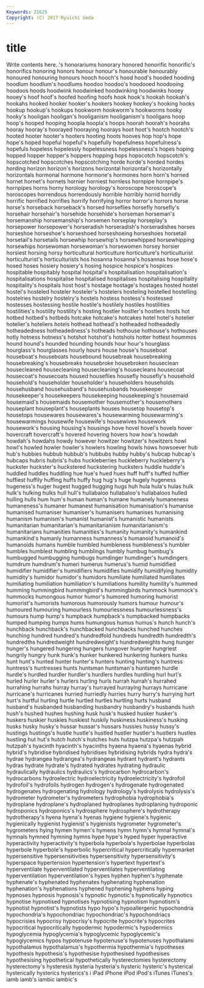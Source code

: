 ```yaml
---
Keywords: 21625 
Copyright: (C) 2017 Ryuichi Ueda
---
```


# title

Write contents here.
's honorariums
honorary honored honorific honorific's honorifics honoring honors honour honour's honourable
honourably honoured honouring honours hooch hooch's hood hood's hooded hooding
hoodlum hoodlum's hoodlums hoodoo hoodoo's hoodooed hoodooing hoodoos hoods hoodwink
hoodwinked hoodwinking hoodwinks hooey hooey's hoof hoof's hoofed hoofing hoofs
hook hook's hookah hookah's hookahs hooked hooker hooker's hookers hookey
hookey's hooking hooks hookup hookup's hookups hookworm hookworm's hookworms hooky
hooky's hooligan hooligan's hooliganism hooliganism's hooligans hoop hoop's hooped hooping
hoopla hoopla's hoops hoorah hoorah's hoorahs hooray hooray's hoorayed hooraying
hoorays hoot hoot's hootch hootch's hooted hooter hooter's hooters hooting
hoots hooves hop hop's hope hope's hoped hopeful hopeful's hopefully
hopefulness hopefulness's hopefuls hopeless hopelessly hopelessness hopelessness's hopes hoping hopped
hopper hopper's hoppers hopping hops hopscotch hopscotch's hopscotched hopscotches hopscotching
horde horde's horded hordes hording horizon horizon's horizons horizontal horizontal's
horizontally horizontals hormonal hormone hormone's hormones horn horn's horned hornet
hornet's hornets hornier horniest hornless hornpipe hornpipe's hornpipes horns horny
horology horology's horoscope horoscope's horoscopes horrendous horrendously horrible horribly horrid
horridly horrific horrified horrifies horrify horrifying horror horror's horrors horse
horse's horseback horseback's horsed horseflies horsefly horsefly's horsehair horsehair's horsehide
horsehide's horseman horseman's horsemanship horsemanship's horsemen horseplay horseplay's horsepower horsepower's
horseradish horseradish's horseradishes horses horseshoe horseshoe's horseshoed horseshoeing horseshoes horsetail
horsetail's horsetails horsewhip horsewhip's horsewhipped horsewhipping horsewhips horsewoman horsewoman's horsewomen
horsey horsier horsiest horsing horsy horticultural horticulture horticulture's horticulturist horticulturist's
horticulturists hos hosanna hosanna's hosannas hose hose's hosed hoses hosiery
hosiery's hosing hospice hospice's hospices hospitable hospitably hospital hospital's hospitalisation
hospitalisation's hospitalisations hospitalise hospitalised hospitalises hospitalising hospitality hospitality's hospitals host
host's hostage hostage's hostages hosted hostel hostel's hosteled hosteler hosteler's
hostelers hosteling hostelled hostelling hostelries hostelry hostelry's hostels hostess hostess's
hostessed hostesses hostessing hostile hostile's hostilely hostiles hostilities hostilities's hostility
hostility's hosting hostler hostler's hostlers hosts hot hotbed hotbed's hotbeds
hotcake hotcake's hotcakes hotel hotel's hotelier hotelier's hoteliers hotels hothead
hothead's hotheaded hotheadedly hotheadedness hotheadedness's hotheads hothouse hothouse's hothouses hotly
hotness hotness's hotshot hotshot's hotshots hotter hottest hoummos hound hound's
hounded hounding hounds hour hour's hourglass hourglass's hourglasses hourly hours
house house's houseboat houseboat's houseboats housebound housebreak housebreaking housebreaking's housebreaks
housebroke housebroken houseclean housecleaned housecleaning housecleaning's housecleans housecoat housecoat's housecoats
housed houseflies housefly housefly's household household's householder householder's householders households
househusband househusband's househusbands housekeeper housekeeper's housekeepers housekeeping housekeeping's housemaid housemaid's
housemaids housemother housemother's housemothers houseplant houseplant's houseplants houses housetop housetop's
housetops housewares housewares's housewarming housewarming's housewarmings housewife housewife's housewives housework
housework's housing housing's housings hove hovel hovel's hovels hover hovercraft
hovercraft's hovered hovering hovers how how's howdah howdah's howdahs howdy
however howitzer howitzer's howitzers howl howl's howled howler howler's howlers
howling howls hows howsoever hub hub's hubbies hubbub hubbub's hubbubs
hubby hubby's hubcap hubcap's hubcaps hubris hubris's hubs huckleberries huckleberry
huckleberry's huckster huckster's huckstered huckstering hucksters huddle huddle's huddled huddles
huddling hue hue's hued hues huff huff's huffed huffier huffiest
huffily huffing huffs huffy hug hug's huge hugely hugeness hugeness's
huger hugest hugged hugging hugs huh hula hula's hulas hulk
hulk's hulking hulks hull hull's hullabaloo hullabaloo's hullabaloos hulled hulling
hulls hum hum's human human's humane humanely humaneness humaneness's humaner
humanest humanisation humanisation's humanise humanised humaniser humaniser's humanisers humanises humanising
humanism humanism's humanist humanist's humanistic humanists humanitarian humanitarian's humanitarianism humanitarianism's
humanitarians humanities humanities's humanity humanity's humankind humankind's humanly humanness humanness's
humanoid humanoid's humanoids humans humble humbled humbleness humbleness's humbler humbles
humblest humbling humblings humbly humbug humbug's humbugged humbugging humbugs humdinger
humdinger's humdingers humdrum humdrum's humeri humerus humerus's humid humidified humidifier
humidifier's humidifiers humidifies humidify humidifying humidity humidity's humidor humidor's humidors
humiliate humiliated humiliates humiliating humiliation humiliation's humiliations humility humility's hummed
humming hummingbird hummingbird's hummingbirds hummock hummock's hummocks humongous humor humor's
humored humoring humorist humorist's humorists humorous humorously humors humour humour's
humoured humouring humourless humourlessness humourlessness's humours hump hump's humpback humpback's
humpbacked humpbacks humped humping humps hums humungous humus humus's hunch
hunch's hunchback hunchback's hunchbacked hunchbacks hunched hunches hunching hundred hundred's
hundredfold hundreds hundredth hundredth's hundredths hundredweight hundredweight's hundredweights hung hunger
hunger's hungered hungering hungers hungover hungrier hungriest hungrily hungry hunk
hunk's hunker hunkered hunkering hunkers hunks hunt hunt's hunted hunter
hunter's hunters hunting hunting's huntress huntress's huntresses hunts huntsman huntsman's
huntsmen hurdle hurdle's hurdled hurdler hurdler's hurdlers hurdles hurdling hurl
hurl's hurled hurler hurler's hurlers hurling hurls hurrah hurrah's hurrahed
hurrahing hurrahs hurray hurray's hurrayed hurraying hurrays hurricane hurricane's hurricanes
hurried hurriedly hurries hurry hurry's hurrying hurt hurt's hurtful hurting
hurtle hurtled hurtles hurtling hurts husband husband's husbanded husbanding husbandry
husbandry's husbands hush hush's hushed hushes hushing husk husk's husked
husker husker's huskers huskier huskies huskiest huskily huskiness huskiness's husking
husks husky husky's hussar hussar's hussars hussies hussy hussy's hustings
hustings's hustle hustle's hustled hustler hustler's hustlers hustles hustling hut
hut's hutch hutch's hutches huts hutzpa hutzpa's hutzpah hutzpah's hyacinth
hyacinth's hyacinths hyaena hyaena's hyaenas hybrid hybrid's hybridise hybridised hybridises
hybridising hybrids hydra hydra's hydrae hydrangea hydrangea's hydrangeas hydrant hydrant's
hydrants hydras hydrate hydrate's hydrated hydrates hydrating hydraulic hydraulically hydraulics
hydraulics's hydrocarbon hydrocarbon's hydrocarbons hydroelectric hydroelectricity hydroelectricity's hydrofoil hydrofoil's hydrofoils
hydrogen hydrogen's hydrogenate hydrogenated hydrogenates hydrogenating hydrology hydrology's hydrolysis hydrolysis's
hydrometer hydrometer's hydrometers hydrophobia hydrophobia's hydroplane hydroplane's hydroplaned hydroplanes hydroplaning
hydroponic hydroponics hydroponics's hydrosphere hydrosphere's hydrotherapy hydrotherapy's hyena hyena's hyenas
hygiene hygiene's hygienic hygienically hygienist hygienist's hygienists hygrometer hygrometer's hygrometers
hying hymen hymen's hymens hymn hymn's hymnal hymnal's hymnals hymned
hymning hymns hype hype's hyped hyper hyperactive hyperactivity hyperactivity's hyperbola
hyperbola's hyperbolae hyperbolas hyperbole hyperbole's hyperbolic hypercritical hypercritically hypermarket hypersensitive
hypersensitivities hypersensitivity hypersensitivity's hyperspace hypertension hypertension's hypertext hypertext's hyperventilate hyperventilated
hyperventilates hyperventilating hyperventilation hyperventilation's hypes hyphen hyphen's hyphenate hyphenate's hyphenated
hyphenates hyphenating hyphenation hyphenation's hyphenations hyphened hyphening hyphens hyping hypnoses
hypnosis hypnosis's hypnotic hypnotic's hypnotically hypnotics hypnotise hypnotised hypnotises hypnotising
hypnotism hypnotism's hypnotist hypnotist's hypnotists hypo hypo's hypoallergenic hypochondria hypochondria's
hypochondriac hypochondriac's hypochondriacs hypocrisies hypocrisy hypocrisy's hypocrite hypocrite's hypocrites hypocritical
hypocritically hypodermic hypodermic's hypodermics hypoglycemia hypoglycemia's hypoglycemic hypoglycemic's hypoglycemics hypos
hypotenuse hypotenuse's hypotenuses hypothalami hypothalamus hypothalamus's hypothermia hypothermia's hypotheses hypothesis
hypothesis's hypothesise hypothesised hypothesises hypothesising hypothetical hypothetically hysterectomies hysterectomy hysterectomy's
hysteresis hysteria hysteria's hysteric hysteric's hysterical hysterically hysterics hysterics's i
iPad iPhone iPod iPod's iTunes iTunes's iamb iamb's iambic iambic's
